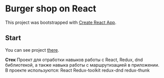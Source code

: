 # Burger shop on React

This project was bootstrapped with [Create React App](https://github.com/facebook/create-react-app).

## Start

You can see project [there](https://tema-bash.github.io/Burger-constructor/).

**Стек**
Проект для отработки навыков работы с React, Redux, dnd библиотекой, а также навыка работы с маршрутизацией в приложении.
В проекте используются:
React
Redux-toolkit
redux-dnd
redux-thunk
